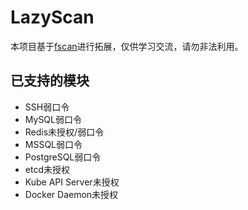 # LazyScan  

本项目基于[fscan](https://github.com/shadow1ng/fscan)进行拓展，仅供学习交流，请勿非法利用。  

## 已支持的模块
- SSH弱口令  
- MySQL弱口令  
- Redis未授权/弱口令  
- MSSQL弱口令  
- PostgreSQL弱口令  
- etcd未授权
- Kube API Server未授权
- Docker Daemon未授权